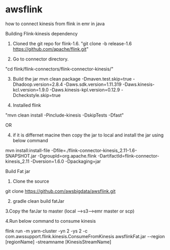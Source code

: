 # awsflink
how to connect kinesis from flink in emr in java

Building Flink-kinesis dependency 

1. Cloned the git repo for flink-1.6. 
"git clone -b release-1.6 https://github.com/apache/flink.git"

2. Go to connector directory.

"cd flink/flink-connectors/flink-connector-kinesis/"

3. Build the jar
mvn clean package -Dmaven.test.skip=true -Dhadoop.version=2.8.4 -Daws.sdk.version=1.11.319 -Daws.kinesis-kcl.version=1.9.0 -Daws.kinesis-kpl.version=0.12.9 -Dcheckstyle.skip=true

4. Installed flink

"mvn clean install -Pinclude-kinesis -DskipTests -Dfast"
 
 OR

4. if it is differnet macine then copy the jar to local and install the jar using below command 

mvn install:install-file -Dfile=./flink-connector-kinesis_2.11-1.6-SNAPSHOT.jar -DgroupId=org.apache.flink -DartifactId=flink-connector-kinesis_2.11 -Dversion=1.6.0 -Dpackaging=jar
 
 Build Fat jar
 
 1. Clone the source 
 
 git clone https://github.com/awsbigdata/awsflink.git
 
 2. gradle clean build fatJar
 
 3.Copy the farJar to master (local -->s3-->emr master or scp)
 
 4.Run below command to consume kinesis 
 
flink run -m yarn-cluster -yn 2 -ys 2 -c com.awssupport.flink.kinesis.ConsumeFromKinesis awsflinkFat.jar --region [regionName]  -streamname [KinesisStreamName]
 
 
